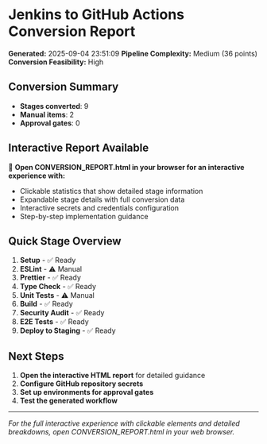 # Jenkins to GitHub Actions Conversion Report

**Generated:** 2025-09-04 23:51:09
**Pipeline Complexity:** Medium (36 points)
**Conversion Feasibility:** High

## Conversion Summary
- **Stages converted**: 9
- **Manual items**: 2
- **Approval gates**: 0

## Interactive Report Available
📱 **Open CONVERSION_REPORT.html in your browser for an interactive experience with:**
- Clickable statistics that show detailed stage information
- Expandable stage details with full conversion data
- Interactive secrets and credentials configuration
- Step-by-step implementation guidance

## Quick Stage Overview

1. **Setup**  - ✅ Ready
2. **ESLint**  - ⚠️ Manual
3. **Prettier**  - ✅ Ready
4. **Type Check**  - ✅ Ready
5. **Unit Tests**  - ⚠️ Manual
6. **Build**  - ✅ Ready
7. **Security Audit**  - ✅ Ready
8. **E2E Tests**  - ✅ Ready
9. **Deploy to Staging**  - ✅ Ready

## Next Steps
1. **Open the interactive HTML report** for detailed guidance
2. **Configure GitHub repository secrets**
3. **Set up environments for approval gates**
4. **Test the generated workflow**

---
*For the full interactive experience with clickable elements and detailed breakdowns, open CONVERSION_REPORT.html in your web browser.*
